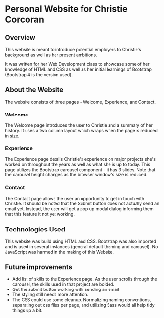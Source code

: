 # Personal Website for Christie Corcoran
## Overview
This website is meant to introduce potential employers to Christie's background as well as her present ambitions.  

It was written for her Web Development class to showcase some of her knowledge of HTML and CSS as well as her initial learnings of Bootstrap (Bootstrap 4 is the version used).  

## About the Website
The website consists of three pages - Welcome, Experience, and Contact.  

### Welcome
The Welcome page introduces the user to Christie and a summary of her history.  It uses a two column layout which wraps when the page is reduced in size.  

### Experience
The Experience page details Christie's experience on major projects she's worked on throughout the years as well as what she is up to today.  This page utilizes the Bootstrap 
carousel component - it has 3 slides.  Note that the carousel height changes as the browser window's size is reduced.  

### Contact
The Contact page allows the user an opportunity to get in touch with Christie.  It should be noted that the Submit button does not actually send an email yet.  Instead, the user
will get a pop up modal dialog informing them that this feature it not yet working.  

## Technologies Used
This website was build using HTML and CSS.  Bootstrap was also imported and is used in several instances (general default theming and carousel).  No JavaScript was harmed in the making of this Website.  

## Future improvements
- Add list of skills to the Experience page.  As the user scrolls through the carousel, the skills used in that project are bolded.  
- Get the submit button working with sending an email  
- The styling still needs more attention.  
- The CSS could use some cleanup.  Normalizing naming conventions, separating out css files per page, and utilizing Sass would all help tidy things up a bit.  